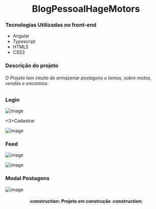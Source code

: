 
<h1 align= "center">BlogPessoalHageMotors</h1>

<h3>Tecnologias Utilizadas no front-end</h3>
<ul>
  <li>Angular</li>
  <li>Typescript</li>
  <li>HTML5</li>
  <li>CSS3</li>
</ul>

<h3>Descrição do projeto</h3>
<h6>O Projeto tem intuito de armazenar postagens e temas, sobre motos, vendas e encontros.</h6>



<h3>Login</h3>

![image](https://user-images.githubusercontent.com/91089946/163262412-c1185124-1365-48a6-8fbc-47f2fbedd9e3.png)

<3>Cadastrar</h3>

![image](https://user-images.githubusercontent.com/91089946/163263839-99d4fec3-0a64-462b-86eb-ea6e0974cafa.png)


<h3>Feed</h3>

![image](https://user-images.githubusercontent.com/91089946/163263539-6c0b4a56-cb4d-4d54-aa18-e6c0708614bb.png)

![image](https://user-images.githubusercontent.com/91089946/163262753-4823e4eb-f7cc-4c33-8de5-3b90dcbcdb59.png)

<h3>Modal Postagens</h3>

![image](https://user-images.githubusercontent.com/91089946/163262973-a3ae5af0-bfd7-4879-8b20-340a8b00b856.png)

<h4 align="center"> 
    :construction:  Projeto em construção  :construction:
</h4>




